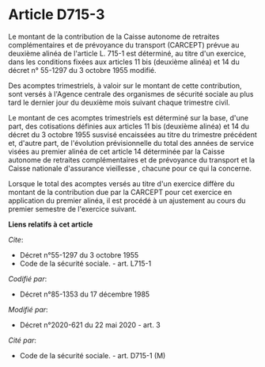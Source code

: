 # Article D715-3

Le montant de la contribution de la Caisse autonome de retraites complémentaires et de prévoyance du transport (CARCEPT)
prévue au deuxième alinéa de l'article L. 715-1 est déterminé, au titre d'un exercice, dans les conditions fixées aux
articles 11 bis (deuxième alinéa) et 14 du décret n° 55-1297 du 3 octobre 1955 modifié. 

Des acomptes trimestriels, à valoir sur le montant de cette contribution, sont versés à l'Agence centrale des organismes de
sécurité sociale au plus tard le dernier jour du deuxième mois suivant chaque trimestre civil. 

Le montant de ces acomptes trimestriels est déterminé sur la base, d'une part, des cotisations définies aux articles 11 bis
(deuxième alinéa) et 14 du décret du 3 octobre 1955 susvisé encaissées au titre du trimestre précédent et, d'autre part, de
l'évolution prévisionnelle du total des années de service visées au premier alinéa de cet article 14 déterminée par la Caisse
autonome de retraites complémentaires et de prévoyance du transport et la Caisse nationale d'assurance vieillesse   , chacune
pour ce qui la concerne. 

Lorsque le total des acomptes versés au titre d'un exercice diffère du montant de la contribution due par la CARCEPT pour cet
exercice en application du premier alinéa, il est procédé à un ajustement au cours du premier semestre de l'exercice suivant.

**Liens relatifs à cet article**

_Cite_:

  - Décret n°55-1297 du 3 octobre 1955
  - Code de la sécurité sociale. - art. L715-1

_Codifié par_:

  - Décret n°85-1353 du 17 décembre 1985

_Modifié par_:

  - Décret n°2020-621 du 22 mai 2020 - art. 3

_Cité par_:

  - Code de la sécurité sociale. - art. D715-1 (M)
